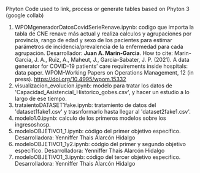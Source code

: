 
Phyton Code used to link, process or generate tables
based on Phyton 3 (google collab)
1. WPOMgeneradorDatosCovidSerieRenave.ipynb: codigo que importa la tabla de CNE renave más actual y realiza calculos y agrupaciones por provincia, rango de edad y sexo de los pacientes para estimar parámetros de incidencia/prevalencia de la enfermedad para cada agrupación. Desarrollador: **Juan A. Marin-Garcia**. How to cite: Marin-Garcia, J. A., Ruiz, A., Maheut, J., Garcia-Sabater, J. P. (2021). A data generator for COVID-19 patients’ care requirements inside hospitals: data paper. WPOM-Working Papers on Operations Management, 12 (in press). https://doi.org/10.4995/wpom.15332
2. visualizacion_evolucion.ipynb: modelo para tratar los datos de 'Capacidad_Asistencial_Historico_gobes.csv', y hacer un estudio a lo largo de ese tiempo.
3. trataientoDATASET1fake.ipynb: tratamiento de datos del 'dataset1fake1.csv' y trasnformarlo hasta llegar al 'dataset2fake1.csv'.
4. modelo1.0.ipynb: calculo de los primeros modelos sobre los ingresoshosp.
5. modeloOBJETIVO1_1.ipynb: código del primer objetivo específico. Desarrolladora: Yenniffer Thais Alarcón Hidalgo
6. modeloOBJETIVO1_1y2.ipynb: códgio del primer y segundo objetivo específico. Desarrolladora: Yenniffer Thais Alarcón Hidalgo
7. modeloOBJETIVO1_3.ipynb: código del tercer objetivo específico. Desarrolladora: Yenniffer Thais Alarcón Hidalgo
